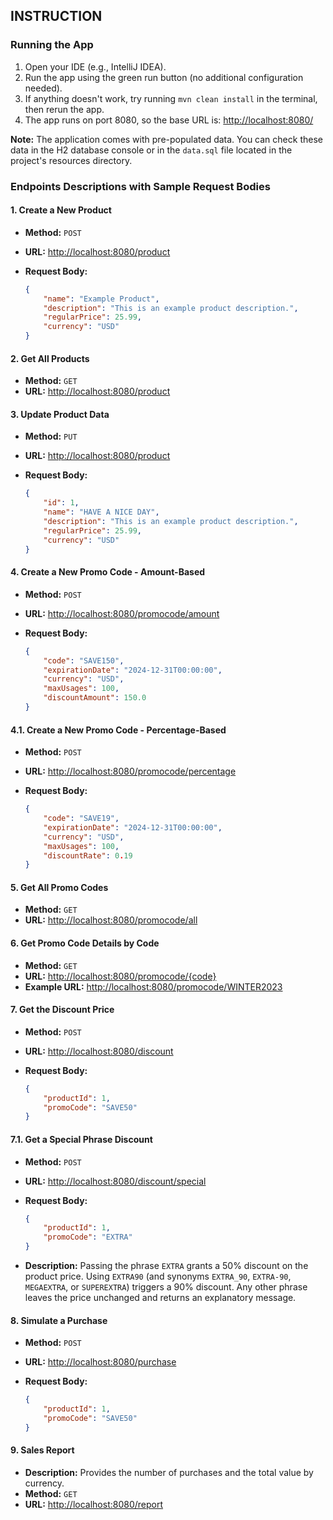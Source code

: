 ## INSTRUCTION

### Running the App

1. Open your IDE (e.g., IntelliJ IDEA).
2. Run the app using the green run button (no additional configuration needed).
3. If anything doesn't work, try running `mvn clean install` in the terminal, then rerun the app.
4. The app runs on port 8080, so the base URL is: [http://localhost:8080/](http://localhost:8080/)

**Note:** The application comes with pre-populated data. You can check these data in the H2 database console or in the `data.sql` file located in the project's resources directory.

### Endpoints Descriptions with Sample Request Bodies

#### 1. Create a New Product

- **Method:** `POST`
- **URL:** [http://localhost:8080/product](http://localhost:8080/product)
- **Request Body:**

    ```json
    {
        "name": "Example Product",
        "description": "This is an example product description.",
        "regularPrice": 25.99,
        "currency": "USD"
    }
    ```

#### 2. Get All Products

- **Method:** `GET`
- **URL:** [http://localhost:8080/product](http://localhost:8080/product)

#### 3. Update Product Data

- **Method:** `PUT`
- **URL:** [http://localhost:8080/product](http://localhost:8080/product)
- **Request Body:**

    ```json
    {
        "id": 1,
        "name": "HAVE A NICE DAY",
        "description": "This is an example product description.",
        "regularPrice": 25.99,
        "currency": "USD"
    }
    ```

#### 4. Create a New Promo Code - Amount-Based

- **Method:** `POST`
- **URL:** [http://localhost:8080/promocode/amount](http://localhost:8080/promocode/amount)
- **Request Body:**

    ```json
    {
        "code": "SAVE150",
        "expirationDate": "2024-12-31T00:00:00",
        "currency": "USD",
        "maxUsages": 100,
        "discountAmount": 150.0
    }
    ```

#### 4.1. Create a New Promo Code - Percentage-Based

- **Method:** `POST`
- **URL:** [http://localhost:8080/promocode/percentage](http://localhost:8080/promocode/percentage)
- **Request Body:**

    ```json
    {
        "code": "SAVE19",
        "expirationDate": "2024-12-31T00:00:00",
        "currency": "USD",
        "maxUsages": 100,
        "discountRate": 0.19
    }
    ```

#### 5. Get All Promo Codes

- **Method:** `GET`
- **URL:** [http://localhost:8080/promocode/all](http://localhost:8080/promocode/all)

#### 6. Get Promo Code Details by Code

- **Method:** `GET`
- **URL:** [http://localhost:8080/promocode/{code}](http://localhost:8080/promocode/{code})
- **Example URL:** [http://localhost:8080/promocode/WINTER2023](http://localhost:8080/promocode/WINTER2023)

#### 7. Get the Discount Price

- **Method:** `POST`
- **URL:** [http://localhost:8080/discount](http://localhost:8080/discount)
- **Request Body:**

    ```json
    {
        "productId": 1,
        "promoCode": "SAVE50"
    }
    ```

#### 7.1. Get a Special Phrase Discount

- **Method:** `POST`
- **URL:** [http://localhost:8080/discount/special](http://localhost:8080/discount/special)
- **Request Body:**

    ```json
    {
        "productId": 1,
        "promoCode": "EXTRA"
    }
    ```

- **Description:** Passing the phrase `EXTRA` grants a 50% discount on the product price. Using `EXTRA90` (and synonyms `EXTRA_90`, `EXTRA-90`, `MEGAEXTRA`, or `SUPEREXTRA`) triggers a 90% discount. Any other phrase leaves the price unchanged and returns an explanatory message.

#### 8. Simulate a Purchase

- **Method:** `POST`
- **URL:** [http://localhost:8080/purchase](http://localhost:8080/purchase)
- **Request Body:**

    ```json
    {
        "productId": 1,
        "promoCode": "SAVE50"
    }
    ```

#### 9. Sales Report

- **Description:** Provides the number of purchases and the total value by currency.
- **Method:** `GET`
- **URL:** [http://localhost:8080/report](http://localhost:8080/report)
